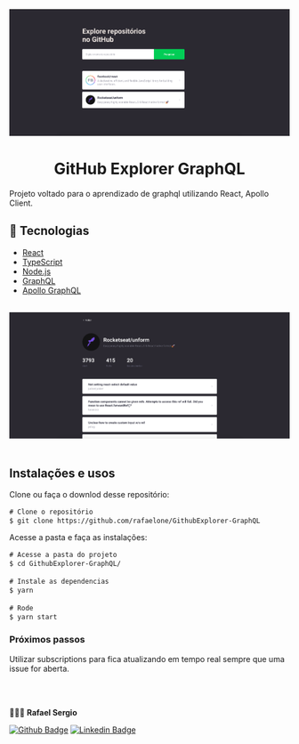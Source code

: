 <img src="./assets/dashboard.png" alt="Dashboard Github" title="Dashboard Github" />

<h1 align="center">
  GitHub Explorer GraphQL
</h1>

<p>
  Projeto voltado para o aprendizado de graphql utilizando React, Apollo Client.
</p>

## 🚀 Tecnologias

- [React](https://reactjs.org)
- [TypeScript](https://www.typescriptlang.org/)
- [Node.js](https://nodejs.org/en/)
- [GraphQL](https://graphql.org/)
- [Apollo GraphQL](https://www.apollographql.com/)

<br />

<div>
  <img src="./assets/repository.png" alt="Repositorio" title="Repositorio"/>
</div>

<br />

## Instalações e usos

Clone ou faça o downlod desse repositório:

```
# Clone o repositório
$ git clone https://github.com/rafaelone/GithubExplorer-GraphQL
```

Acesse a pasta e faça as instalações:

```
# Acesse a pasta do projeto
$ cd GithubExplorer-GraphQL/

# Instale as dependencias
$ yarn

# Rode
$ yarn start

```

### Próximos passos

Utilizar subscriptions para fica atualizando em tempo real sempre que uma issue for aberta.

<br />
<br />

🧑🏼‍💻 **Rafael Sergio**

[![Github Badge](https://img.shields.io/badge/-Github-242A2D?style=flat-square&logo=Github&logoColor=white&link=https://github.com/rafaelone)](https://github.com/rafaelone)
[![Linkedin Badge](https://img.shields.io/badge/-Linkedin-0077B5?style=flat-square&logo=Linkedin&logoColor=white&link=https://www.linkedin.com/in/rafael-sergio-982951103/)](https://www.linkedin.com/in/rafael-sergio-982951103/)
